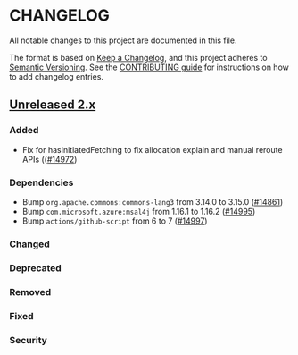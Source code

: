 # CHANGELOG
All notable changes to this project are documented in this file.

The format is based on [Keep a Changelog](https://keepachangelog.com/en/1.0.0/), and this project adheres to [Semantic Versioning](https://semver.org/spec/v2.0.0.html). See the [CONTRIBUTING guide](./CONTRIBUTING.md#Changelog) for instructions on how to add changelog entries.

## [Unreleased 2.x]
### Added
- Fix for hasInitiatedFetching to fix allocation explain and manual reroute APIs (([#14972](https://github.com/opensearch-project/OpenSearch/pull/14972))

### Dependencies
- Bump `org.apache.commons:commons-lang3` from 3.14.0 to 3.15.0 ([#14861](https://github.com/opensearch-project/OpenSearch/pull/14861))
- Bump `com.microsoft.azure:msal4j` from 1.16.1 to 1.16.2 ([#14995](https://github.com/opensearch-project/OpenSearch/pull/14995))
- Bump `actions/github-script` from 6 to 7 ([#14997](https://github.com/opensearch-project/OpenSearch/pull/14997))

### Changed

### Deprecated

### Removed

### Fixed

### Security

[Unreleased 2.x]: https://github.com/opensearch-project/OpenSearch/compare/2.16...2.x
